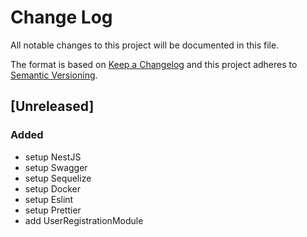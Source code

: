 # Change Log
All notable changes to this project will be documented in this file.

The format is based on [Keep a Changelog](http://keepachangelog.com/)
and this project adheres to [Semantic Versioning](http://semver.org/).

## [Unreleased]

### Added

- setup NestJS
- setup Swagger
- setup Sequelize
- setup Docker
- setup Eslint
- setup Prettier
- add UserRegistrationModule
